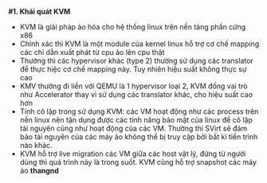 **#1. Khái quát KVM** 
-	KVM là giải pháp ảo hóa cho hệ thống linux trên nền tảng phần cứng x86
-	Chính xác thì KVM là một module của kernel linux hỗ trợ cơ chế mapping các chỉ dẫn xuất phát từ cpu ảo lên cpu thật
-	Thường thì các hypervisor khác (type 2) thường sử dụng các translator để thực hiệc cơ chế mapping này. Tuy nhiên hiệu suất không thực sự cao
-	KMV thường đi liền với QEMU là 1 hypervisor loại 2, KVM đống vai trò như Accelerator thay vì sử dụng các translator khác, cho hiệu suất cao hơn
-	Tính cô lập trong sử dụng KVM: các VM hoạt động như các process trên nền linux nên tận dụng được các tính năng bảo mật của linux để cô lập tài nguyên cũng như hoạt động của các VM. Thường thì SVirt sẽ đảm bảo tài nguyên của các máy ảo không thể bị truy cập bởi bất kì tiến trình nào khác.
-	KVM hỗ trợ live migration các VM giữa các host vật lý, đứng từ người dùng thì quá trình này là trong suốt. KVM cũng hỗ trợ snapshot các máy ảo
**thangnd**
